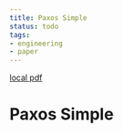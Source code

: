 ```yaml
---
title: Paxos Simple
status: todo
tags:
- engineering
- paper
---
```


[local pdf](../../../pdfs/paxos-simple.pdf)

# Paxos Simple
